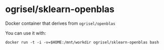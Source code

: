 ogrisel/sklearn-openblas
========================

Docker container that derives from `ogrisel/openblas`

You can use it with:

    docker run -t -i -v=$HOME:/mnt/workdir ogrisel/sklearn-openblas bash
